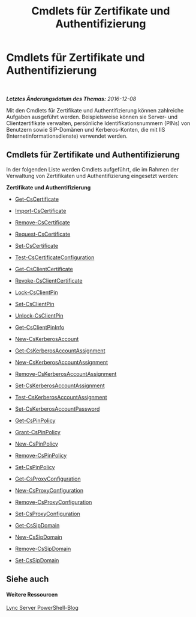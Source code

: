 ﻿---
title: Cmdlets für Zertifikate und Authentifizierung
TOCTitle: Cmdlets für Zertifikate und Authentifizierung
ms:assetid: ebb51778-3558-49d2-8343-d83e7a731559
ms:mtpsurl: https://technet.microsoft.com/de-de/library/Gg415680(v=OCS.15)
ms:contentKeyID: 49295800
ms.date: 12/10/2016
mtps_version: v=OCS.15
ms.translationtype: HT
---

# Cmdlets für Zertifikate und Authentifizierung

 

_**Letztes Änderungsdatum des Themas:** 2016-12-08_

Mit den Cmdlets für Zertifikate und Authentifizierung können zahlreiche Aufgaben ausgeführt werden. Beispielsweise können sie Server- und Clientzertifikate verwalten, persönliche Identifikationsnummern (PINs) von Benutzern sowie SIP-Domänen und Kerberos-Konten, die mit IIS (Internetinformationsdienste) verwendet werden.

## Cmdlets für Zertifikate und Authentifizierung

In der folgenden Liste werden Cmdlets aufgeführt, die im Rahmen der Verwaltung von Zertifikaten und Authentifizierung eingesetzt werden:

**Zertifikate und Authentifizierung**

  - [Get-CsCertificate](get-cscertificate.md)

  - [Import-CsCertificate](import-cscertificate.md)

  - [Remove-CsCertificate](remove-cscertificate.md)

  - [Request-CsCertificate](request-cscertificate.md)

  - [Set-CsCertificate](set-cscertificate.md)

  - [Test-CsCertificateConfiguration](test-cscertificateconfiguration.md)

  - [Get-CsClientCertificate](get-csclientcertificate.md)

  - [Revoke-CsClientCertificate](revoke-csclientcertificate.md)

  - [Lock-CsClientPin](lock-csclientpin.md)

  - [Set-CsClientPin](set-csclientpin.md)

  - [Unlock-CsClientPin](unlock-csclientpin.md)

  - [Get-CsClientPinInfo](get-csclientpininfo.md)

  - [New-CsKerberosAccount](new-cskerberosaccount.md)

  - [Get-CsKerberosAccountAssignment](get-cskerberosaccountassignment.md)

  - [New-CsKerberosAccountAssignment](new-cskerberosaccountassignment.md)

  - [Remove-CsKerberosAccountAssignment](remove-cskerberosaccountassignment.md)

  - [Set-CsKerberosAccountAssignment](set-cskerberosaccountassignment.md)

  - [Test-CsKerberosAccountAssignment](test-cskerberosaccountassignment.md)

  - [Set-CsKerberosAccountPassword](set-cskerberosaccountpassword.md)

  - [Get-CsPinPolicy](get-cspinpolicy.md)

  - [Grant-CsPinPolicy](grant-cspinpolicy.md)

  - [New-CsPinPolicy](new-cspinpolicy.md)

  - [Remove-CsPinPolicy](remove-cspinpolicy.md)

  - [Set-CsPinPolicy](set-cspinpolicy.md)

  - [Get-CsProxyConfiguration](get-csproxyconfiguration.md)

  - [New-CsProxyConfiguration](new-csproxyconfiguration.md)

  - [Remove-CsProxyConfiguration](remove-csproxyconfiguration.md)

  - [Set-CsProxyConfiguration](set-csproxyconfiguration.md)

  - [Get-CsSipDomain](get-cssipdomain.md)

  - [New-CsSipDomain](new-cssipdomain.md)

  - [Remove-CsSipDomain](remove-cssipdomain.md)

  - [Set-CsSipDomain](set-cssipdomain.md)

## Siehe auch

#### Weitere Ressourcen

[Lync Server PowerShell-Blog](http://go.microsoft.com/fwlink/?linkid=203150%26clcid=0x407)


